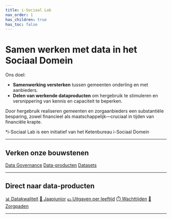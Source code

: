 ```yaml
---
title: i-Sociaal Lab
nav_order: 1
has_children: true
has_toc: false
---
```

# Samen werken met data in het Sociaal Domein

Ons doel:

- **Samenwerking versterken** tussen gemeenten onderling en met aanbieders.
- **Delen van werkende dataproduc­ten** om hergebruik te stimuleren en versnippering van kennis en capaciteit te beperken.

Door hergebruik realiseren gemeenten en zorgaanbieders een substantiële besparing, zowel financieel als maatschappelijk—cruciaal in tijden van financiële krapte.

*i-Sociaal Lab is een initiatief van het Ketenbureau i-Sociaal Domein

---

## Verken onze bouwstenen
<div class="big-buttons">
  <a class="big-btn big-btn-blue1" href="./data-governance">Data Governance</a>
  <a class="big-btn big-btn-blue2" href="./dataproducten">Data-producten</a>
  <a class="big-btn big-btn-blue3" href="./datasets">Datasets</a>
</div>

---

## Direct naar data-producten
<div class="small-buttons">
   <a class="small-btn" href="./dashboards/datakwaliteit/" >📊 Datakwaliteit</a>
  <a class="small-btn" href="./jaapjunior/">💬 Jaapjunior</a>
   <a class="small-btn" href="./datasets/CPB-leeftijdskosten/" >💶 Uitgaven per leeftijd</a>
  <a class="small-btn" href="./dashboards/wachttijden/" >⏱️ Wachttijden</a>
  <a class="small-btn" href="./zorgpaden/">🧭 Zorgpaden</a>
</div>

---
